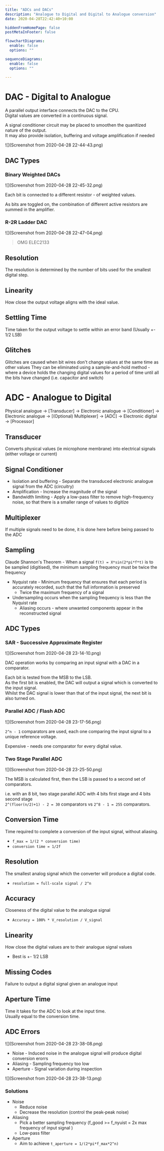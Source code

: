 ```yaml
---
title: "ADCs and DACs"
description: "Analogue to Digital and Digital to Analogue conversion"
date: 2020-04-28T22:42:40+10:00

hiddenFromHomePage: false
postMetaInFooter: false

flowchartDiagrams:
  enable: false
  options: ""

sequenceDiagrams: 
  enable: false
  options: ""

---
```


# DAC - Digital to Analogue

A parallel output interface connects the DAC to the CPU.  
Digital values are converted in a continuous signal.  

A signal conditioner circuit may be placed to smoothen the quanitized nature of the output.  
It may also provide isolation, buffering and voltage amplification if needed

![](Screenshot from 2020-04-28 22-44-43.png)

## DAC Types

### Binary Weighted DACs

![](Screenshot from 2020-04-28 22-45-32.png)

Each bit is connected to a different resistor - of weighted values.  

As bits are toggled on, the combination of different active resistors are summed in the amplifier.

### R-2R Ladder DAC

![](Screenshot from 2020-04-28 22-47-04.png)

> OMG ELEC2133

## Resolution

The resolution is determined by the number of bits used for the smallest digital step.

## Linearity

How close the output voltage aligns with the ideal value.

## Settling Time

Time taken for the output voltage to settle within an error band (Usually +- 1/2 LSB)

## Glitches

Glitches are caused when bit wires don't change values at the same time as other values
They can be eliminated using a sample-and-hold method - where a device holds the changing digital values for a period of time until all the bits have changed (i.e. capacitor and switch)

# ADC - Analogue to Digital

Physical analogue -> [Transducer] -> Electronic analogue -> [Conditioner] -> Electronic analogue -> [(Optional) Multiplexer] -> [ADC] -> Electronic digital -> [Processor]

## Transducer

Converts physical values (ie microphone membrane) into electrical signals (either voltage or current)

## Signal Conditioner

* Isolation and buffering - Separate the transduced electronic analogue signal from the ADC (circuitry)
* Amplification - Increase the magnitude of the signal
* Bandwidth limiting - Apply a low-pass filter to remove high-frequency noise, so that there is a smaller range of values to digitize <!-- High pass too?? -->

## Multiplexer

If multiple signals need to be done, it is done here before being passed to the ADC

## Sampling

Claude Shannon's Theorem - When a signal `f(t) = X*sin(2*pi*f*t)` is to be sampled (digitised), the minimum sampling frequency must be twice the frequency

* Nyquist rate - Minimum frequency that ensures that each period is accurately recorded, such that the full information is preserved
  * Twice the maximum frequency of a signal
* Undersampling occurs when the sampling frequency is less than the Nyquist rate
  * Aliasing occurs - where unwanted components appear in the reconstructed signal

## ADC Types

### SAR - Successive Approximate Register

![](Screenshot from 2020-04-28 23-14-10.png)

DAC operation works by comparing an input signal with a DAC in a comparator.

Each bit is tested from the MSB to the LSB.  
As the first bit is enabled, the DAC will output a signal which is converted to the input signal.  
Whilst the DAC signal is lower than that of the input signal, the next bit is also turned on.

### Parallel ADC / Flash ADC

![](Screenshot from 2020-04-28 23-17-56.png)

`2^n - 1` comparators are used, each one comparing the input signal to a unique reference voltage.  

Expensive - needs one comparator for every digital value. 

### Two Stage Parallel ADC

![](Screenshot from 2020-04-28 23-25-50.png)

The MSB is calculated first, then the LSB is passed to a second set of comparators.  

i.e. with an 8 bit, two stage parallel ADC with 4 bits first stage and 4 bits second stage  
`2^(floor(n/2)+1) - 2 = 30` comparators vs `2^8 - 1 = 255` comparators.

## Conversion Time

Time required to complete a conversion of the input signal, without aliasing.

* `f_max = 1/(2 * conversion time)`
* `conversion time = 1/2f`

## Resolution

The smallest analog signal which the converter will produce a digital code.  

* `resolution = full-scale signal / 2^n`

## Accuracy

Closeness of the digital value to the analogue signal

* `Accuracy = 100% * V_resolution / V_signal`

## Linearity

How close the digital values are to their analogue signal values

* Best is +- 1/2 LSB

## Missing Codes

Failure to output a digital signal given an analogue input

## Aperture Time

Time it takes for the ADC to look at the input time.  
Usually equal to the conversion time.

## ADC Errors

![](Screenshot from 2020-04-28 23-38-08.png)

* Noise - Induced noise in the analogue signal will produce digital conversion erorrs
* Aliasing - Sampling frequency too low
* Aperture - Signal variation during inspection

![](Screenshot from 2020-04-28 23-38-13.png)

### Solutions

* Noise
  * Reduce noise
  * Decrease the resolution (control the peak-peak noise)
* Aliasing
  * Pick a better sampling frequency (f_good >= f_nyuist = 2x max frequency of input signal )
  * Low-pass filter
* Aperture
  * Aim to achieve `t_aperture = 1/(2*pi*f_max*2^n)`
